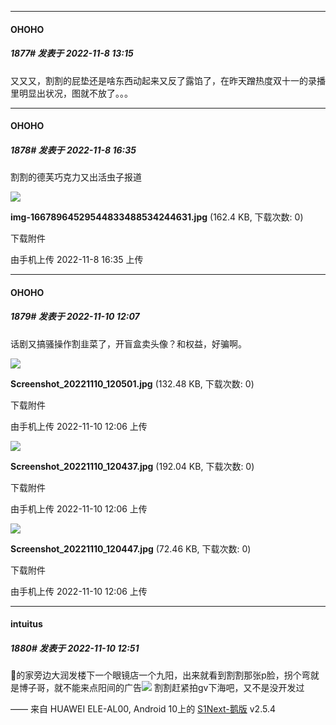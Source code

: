 

*****

####  OHOHO  
##### 1877#       发表于 2022-11-8 13:15

又又又，割割的屁垫还是啥东西动起来又反了露馅了，在昨天蹭热度双十一的录播里明显出状况，图就不放了。。。



*****

####  OHOHO  
##### 1878#       发表于 2022-11-8 16:35

割割的德芙巧克力又出活虫子报道

<img src="https://img.saraba1st.com/forum/202211/08/163526eefnmgf33egp9upp.jpg" referrerpolicy="no-referrer">

<strong>img-16678964529544833488534244631.jpg</strong> (162.4 KB, 下载次数: 0)

下载附件

由手机上传
2022-11-8 16:35 上传



*****

####  OHOHO  
##### 1879#       发表于 2022-11-10 12:07

话剧又搞骚操作割韭菜了，开盲盒卖头像？和权益，好骗啊。

<img src="https://img.saraba1st.com/forum/202211/10/120627icj6zg1b65bcr1rt.jpg" referrerpolicy="no-referrer">

<strong>Screenshot_20221110_120501.jpg</strong> (132.48 KB, 下载次数: 0)

下载附件

由手机上传
2022-11-10 12:06 上传

<img src="https://img.saraba1st.com/forum/202211/10/120635huvlxv433k4vxul3.jpg" referrerpolicy="no-referrer">

<strong>Screenshot_20221110_120437.jpg</strong> (192.04 KB, 下载次数: 0)

下载附件

由手机上传
2022-11-10 12:06 上传

<img src="https://img.saraba1st.com/forum/202211/10/120639uvkkwjxw40cyjxcc.jpg" referrerpolicy="no-referrer">

<strong>Screenshot_20221110_120447.jpg</strong> (72.46 KB, 下载次数: 0)

下载附件

由手机上传
2022-11-10 12:06 上传



*****

####  intuitus  
##### 1880#       发表于 2022-11-10 12:51

🐴的家旁边大润发楼下一个眼镜店一个九阳，出来就看到割割那张p脸，拐个弯就是博子哥，就不能来点阳间的广告<img src="https://static.saraba1st.com/image/smiley/face2017/004.gif" referrerpolicy="no-referrer">
割割赶紧拍gv下海吧，又不是没开发过

—— 来自 HUAWEI ELE-AL00, Android 10上的 [S1Next-鹅版](https://github.com/ykrank/S1-Next/releases) v2.5.4

